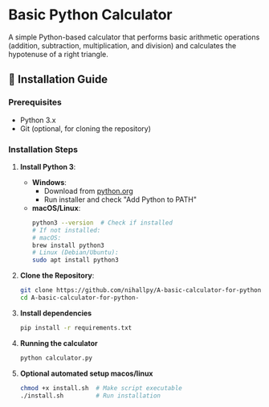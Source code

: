 # Basic Python Calculator

A simple Python-based calculator that performs basic arithmetic operations (addition, subtraction, multiplication, and division) and calculates the hypotenuse of a right triangle.

## 🚀 Installation Guide

### Prerequisites
- Python 3.x
- Git (optional, for cloning the repository)

### Installation Steps

1. **Install Python 3**:
   - **Windows**:
     - Download from [python.org](https://www.python.org/downloads/)
     - Run installer and check "Add Python to PATH"
   - **macOS/Linux**:
     ```bash
     python3 --version  # Check if installed
     # If not installed:
     # macOS:
     brew install python3
     # Linux (Debian/Ubuntu):
     sudo apt install python3
     ```

2. **Clone the Repository**:
   ```bash
   git clone https://github.com/nihallpy/A-basic-calculator-for-python-.git
   cd A-basic-calculator-for-python-

3. **Install dependencies**
   ```bash
   pip install -r requirements.txt

4. **Running the calculator**
   ```bash
   python calculator.py

5. **Optional automated setup macos/linux**
   ```bash
   chmod +x install.sh  # Make script executable
   ./install.sh         # Run installation
